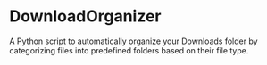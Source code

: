 # DownloadOrganizer
A Python script to automatically organize your Downloads folder by categorizing files into predefined folders based on their file type.
